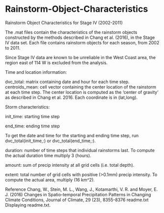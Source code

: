 # Rainstorm-Object-Characteristics
Rainstorm Object Characteristics for Stage IV (2002-2011)

The .mat files contain the characteristics of the rainstorm objects constructed by the methods described in Chang et al. (2016), in the Stage IV data set. Each file contains rainstorm objects for each season, from 2002 to 2011. 

Since Stage IV data are known to be unreliable in the West Coast area, the region east of 114 W is excluded from the analysis.  

Time and location information: 

dvc_total: matrix containing date and hour for each time step. 
centroids_mean: cell vector containing the center location of the rainstorm at each time step. The center location is computed as the ‘center of gravity’ as described in Chang et al. 2016. Each coordinate is in (lat,long).

Storm characteristics: 

init_time: starting time step 

end_time: ending time step

To get the date and time for the starting and ending time step, run dvc_total(init_time,:) or dvc_total(end_time,:).

duration: number of time steps that individual rainstorms last. To compute the actual duration time multiply 3 (hours).

amount: sum of precip intensity at all grid cells (i.e. total depth). 

extent: total number of grid cells with positive (>0.1mm) precip intensity. To compute the actual area, multiply (16 km^2).

Reference
Chang, W., Stein, M. L., Wang, J., Kotamarthi, V. R. and Moyer, E. J. (2016) Changes in Spatio-temporal Precipitation Patterns in Changing Climate Conditions, Journal of Climate, 29 (23), 8355-8376
readme.txt
Displaying readme.txt.
